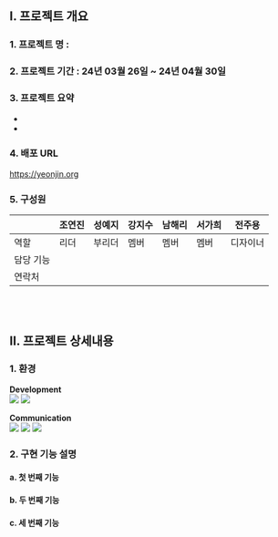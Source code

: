 ## Ⅰ. 프로젝트 개요
### 1. 프로젝트 명 : 
### 2. 프로젝트 기간 : 24년 03월 26일 ~ 24년 04월 30일
### 3. 프로젝트 요약
- 
- 
### 4. 배포 URL
https://yeonjin.org
### 5. 구성원
| | 조연진 | 성예지 | 강지수 | 남해리 | 서가희 | 전주용 |
| --- | --- | --- | --- | --- | --- | --- |
| 역할 | 리더 | 부리더 | 멤버 | 멤버 | 멤버 | 디자이너 |
| 담당 기능 |  |  |  |  |  |  |
| 연락처 |  |  |  |  |  |  |

<br>
<br>

## Ⅱ. 프로젝트 상세내용
### 1. 환경
**Development** <br>
<img src="https://img.shields.io/badge/typescript-3178C6?style=for-the-badge&logo=typescript&logoColor=white">
<img src="https://img.shields.io/badge/next.js-000000?style=for-the-badge&logo=next.js&logoColor=white">

**Communication** <br>
<img src="https://img.shields.io/badge/notion-000000?style=for-the-badge&logo=notion&logoColor=white">
<img src="https://img.shields.io/badge/slack-4A154B?style=for-the-badge&logo=slack&logoColor=white">
<img src="https://img.shields.io/badge/github-181717?style=for-the-badge&logo=github&logoColor=white">


### 2. 구현 기능 설명
#### a. 첫 번째 기능
#### b. 두 번째 기능
#### c. 세 번째 기능
